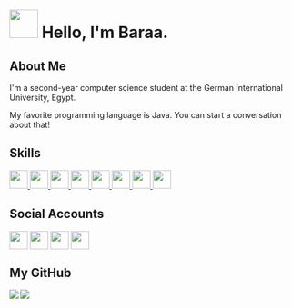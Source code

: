 <h1> <img src = "https://i.pinimg.com/originals/6d/cd/94/6dcd94c7c4bf4800648ef7cbe0113c33.gif" width = 50px> Hello, I'm Baraa.  </h1> 
<p align='center'>

<h2> About Me </h2>

I'm a second-year computer science student at the German International University, Egypt.

My favorite programming language is Java. You can start a conversation about that!

<h2> Skills </h2>
<a href= https://github.com/skittlesaur?tab=repositories&q=&type=&language=java&sort= > <img width ='32px' src ='https://www.vectorlogo.zone/logos/java/java-icon.svg'> </a>
<a href= https://github.com/skittlesaur?tab=repositories&q=&type=&language=cpp&sort= > <img width ='32px' src ='https://upload.wikimedia.org/wikipedia/commons/thumb/1/18/ISO_C%2B%2B_Logo.svg/306px-ISO_C%2B%2B_Logo.svg.png'> </a>
<a href= https://github.com/skittlesaur?tab=repositories&q=&type=&language=csharp&sort= > <img width ='32px' src ='https://seeklogo.com/images/C/c-sharp-c-logo-02F17714BA-seeklogo.com.png'> </a>
<a href= https://github.com/skittlesaur?tab=repositories&q=&type=&language=css&sort= > <img width ='32px' src ='https://w7.pngwing.com/pngs/604/592/png-transparent-css3-cascading-style-sheets-logo-html-beautify-blue-angle-text-thumbnail.png'> </a>
<a href= https://github.com/skittlesaur?tab=repositories&q=&type=&language=html&sort= > <img width ='32px' src ='https://upload.wikimedia.org/wikipedia/commons/thumb/3/38/HTML5_Badge.svg/600px-HTML5_Badge.svg.png'> </a>
<a href= https://github.com/skittlesaur?tab=repositories&q=&type=&language=mysql&sort= > <img width ='32px' src ='https://www.vectorlogo.zone/logos/mysql/mysql-icon.svg'> </a>
<a href= https://github.com/skittlesaur?tab=repositories&q=&type=&language=python&sort= > <img width ='32px' src ='https://www.vectorlogo.zone/logos/python/python-icon.svg'> </a>
<a href= https://github.com/skittlesaur?tab=repositories&q=&type=&language=unity&sort= > <img width ='32px' src ='https://www.vectorlogo.zone/logos/unity3d/unity3d-icon.svg'> </a>

<h2> Social Accounts </h2>
<a href = 'https://discord.com/users/266556592818880513'> <img width = '32px' align= 'center' src="https://www.vectorlogo.zone/logos/discordapp/discordapp-icon.svg"/></a> 
<a href = 'https://www.twitter.com/skittlesaurr'> <img width = '32px' align= 'center' src="https://www.vectorlogo.zone/logos/twitter/twitter-official.svg"/></a> 
<a href = 'https://www.facebook.com/skittlesaurr'> <img width = '32px' align= 'center' src="https://www.vectorlogo.zone/logos/facebook/facebook-icon.svg"/></a> 
<a href = 'https://www.instagram.com/vbar.x'> <img width = '32px' align= 'center' src="https://www.vectorlogo.zone/logos/instagram/instagram-icon.svg"/></a> 

<h2> My GitHub </h2>

<a href="https://github.com/anuraghazra/github-readme-stats">
<img align="left" src="https://github-readme-stats.vercel.app/api?username=skittlesaur&count_private=true&show_icons=true&theme=default" />
</a>
<a href="https://github.com/anuraghazra/convoychat">
<img align="center" src="https://github-readme-stats.vercel.app/api/top-langs/?username=skittlesaur&theme=default" />
</a>

<br>
